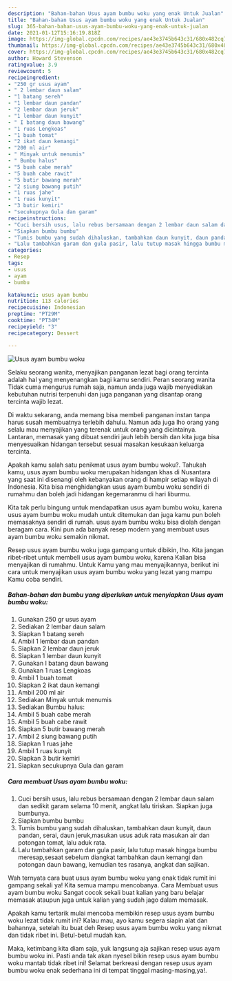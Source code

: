 ```yaml
---
description: "Bahan-bahan Usus ayam bumbu woku yang enak Untuk Jualan"
title: "Bahan-bahan Usus ayam bumbu woku yang enak Untuk Jualan"
slug: 365-bahan-bahan-usus-ayam-bumbu-woku-yang-enak-untuk-jualan
date: 2021-01-12T15:16:19.818Z
image: https://img-global.cpcdn.com/recipes/ae43e3745b643c31/680x482cq70/usus-ayam-bumbu-woku-foto-resep-utama.jpg
thumbnail: https://img-global.cpcdn.com/recipes/ae43e3745b643c31/680x482cq70/usus-ayam-bumbu-woku-foto-resep-utama.jpg
cover: https://img-global.cpcdn.com/recipes/ae43e3745b643c31/680x482cq70/usus-ayam-bumbu-woku-foto-resep-utama.jpg
author: Howard Stevenson
ratingvalue: 3.9
reviewcount: 5
recipeingredient:
- "250 gr usus ayam"
- " 2 lembar daun salam"
- "1 batang sereh"
- "1 lembar daun pandan"
- "2 lembar daun jeruk"
- "1 lembar daun kunyit"
- " I batang daun bawang"
- "1 ruas Lengkoas"
- "1 buah tomat"
- "2 ikat daun kemangi"
- "200 ml air"
- " Minyak untuk menumis"
- " Bumbu halus"
- "5 buah cabe merah"
- "5 buah cabe rawit"
- "5 butir bawang merah"
- "2 siung bawang putih"
- "1 ruas jahe"
- "1 ruas kunyit"
- "3 butir kemiri"
- "secukupnya Gula dan garam"
recipeinstructions:
- "Cuci bersih usus, lalu rebus bersamaan dengan 2 lembar daun salam dan sedikit garam selama 10 menit, angkat lalu tiriskan. Siapkan juga bumbunya."
- "Siapkan bumbu bumbu"
- "Tumis bumbu yang sudah dihaluskan, tambahkan daun kunyit, daun pandan, serai, daun jeruk,masukan usus aduk rata masukan air dan potongan tomat, lalu aduk rata."
- "Lalu tambahkan garam dan gula pasir, lalu tutup masak hingga bumbu meresap,sesaat sebelum diangkat tambahkan daun kemangi dan potongan daun bawang, kemudian tes rasanya, angkat dan sajikan."
categories:
- Resep
tags:
- usus
- ayam
- bumbu

katakunci: usus ayam bumbu 
nutrition: 113 calories
recipecuisine: Indonesian
preptime: "PT29M"
cooktime: "PT34M"
recipeyield: "3"
recipecategory: Dessert

---
```



![Usus ayam bumbu woku](https://img-global.cpcdn.com/recipes/ae43e3745b643c31/680x482cq70/usus-ayam-bumbu-woku-foto-resep-utama.jpg)

Selaku seorang wanita, menyajikan panganan lezat bagi orang tercinta adalah hal yang menyenangkan bagi kamu sendiri. Peran seorang  wanita Tidak cuma mengurus rumah saja, namun anda juga wajib menyediakan kebutuhan nutrisi terpenuhi dan juga panganan yang disantap orang tercinta wajib lezat.

Di waktu  sekarang, anda memang bisa membeli panganan instan tanpa harus susah membuatnya terlebih dahulu. Namun ada juga lho orang yang selalu mau menyajikan yang terenak untuk orang yang dicintainya. Lantaran, memasak yang dibuat sendiri jauh lebih bersih dan kita juga bisa menyesuaikan hidangan tersebut sesuai masakan kesukaan keluarga tercinta. 



Apakah kamu salah satu penikmat usus ayam bumbu woku?. Tahukah kamu, usus ayam bumbu woku merupakan hidangan khas di Nusantara yang saat ini disenangi oleh kebanyakan orang di hampir setiap wilayah di Indonesia. Kita bisa menghidangkan usus ayam bumbu woku sendiri di rumahmu dan boleh jadi hidangan kegemaranmu di hari liburmu.

Kita tak perlu bingung untuk mendapatkan usus ayam bumbu woku, karena usus ayam bumbu woku mudah untuk ditemukan dan juga kamu pun boleh memasaknya sendiri di rumah. usus ayam bumbu woku bisa diolah dengan beragam cara. Kini pun ada banyak resep modern yang membuat usus ayam bumbu woku semakin nikmat.

Resep usus ayam bumbu woku juga gampang untuk dibikin, lho. Kita jangan ribet-ribet untuk membeli usus ayam bumbu woku, karena Kalian bisa menyajikan di rumahmu. Untuk Kamu yang mau menyajikannya, berikut ini cara untuk menyajikan usus ayam bumbu woku yang lezat yang mampu Kamu coba sendiri.

<!--inarticleads1-->

##### Bahan-bahan dan bumbu yang diperlukan untuk menyiapkan Usus ayam bumbu woku:

1. Gunakan 250 gr usus ayam
1. Sediakan  2 lembar daun salam
1. Siapkan 1 batang sereh
1. Ambil 1 lembar daun pandan
1. Siapkan 2 lembar daun jeruk
1. Siapkan 1 lembar daun kunyit
1. Gunakan  I batang daun bawang
1. Gunakan 1 ruas Lengkoas
1. Ambil 1 buah tomat
1. Siapkan 2 ikat daun kemangi
1. Ambil 200 ml air
1. Sediakan  Minyak untuk menumis
1. Sediakan  Bumbu halus:
1. Ambil 5 buah cabe merah
1. Ambil 5 buah cabe rawit
1. Siapkan 5 butir bawang merah
1. Ambil 2 siung bawang putih
1. Siapkan 1 ruas jahe
1. Ambil 1 ruas kunyit
1. Siapkan 3 butir kemiri
1. Siapkan secukupnya Gula dan garam




<!--inarticleads2-->

##### Cara membuat Usus ayam bumbu woku:

1. Cuci bersih usus, lalu rebus bersamaan dengan 2 lembar daun salam dan sedikit garam selama 10 menit, angkat lalu tiriskan. Siapkan juga bumbunya.
1. Siapkan bumbu bumbu
1. Tumis bumbu yang sudah dihaluskan, tambahkan daun kunyit, daun pandan, serai, daun jeruk,masukan usus aduk rata masukan air dan potongan tomat, lalu aduk rata.
1. Lalu tambahkan garam dan gula pasir, lalu tutup masak hingga bumbu meresap,sesaat sebelum diangkat tambahkan daun kemangi dan potongan daun bawang, kemudian tes rasanya, angkat dan sajikan.




Wah ternyata cara buat usus ayam bumbu woku yang enak tidak rumit ini gampang sekali ya! Kita semua mampu mencobanya. Cara Membuat usus ayam bumbu woku Sangat cocok sekali buat kalian yang baru belajar memasak ataupun juga untuk kalian yang sudah jago dalam memasak.

Apakah kamu tertarik mulai mencoba membikin resep usus ayam bumbu woku lezat tidak rumit ini? Kalau mau, ayo kamu segera siapin alat dan bahannya, setelah itu buat deh Resep usus ayam bumbu woku yang nikmat dan tidak ribet ini. Betul-betul mudah kan. 

Maka, ketimbang kita diam saja, yuk langsung aja sajikan resep usus ayam bumbu woku ini. Pasti anda tak akan nyesel bikin resep usus ayam bumbu woku mantab tidak ribet ini! Selamat berkreasi dengan resep usus ayam bumbu woku enak sederhana ini di tempat tinggal masing-masing,ya!.

